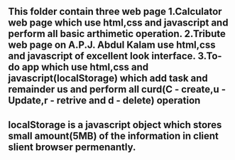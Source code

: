 This folder contain three web page
1.Calculator web page which use html,css and javascript and perform all basic arthimetic operation.
2.Tribute web page on A.P.J. Abdul Kalam use html,css and javascript of excellent look interface.
3.To-do app which use html,css and javascript(localStorage) which add task and remainder us and perform all curd(C - create,u - Update,r - retrive and d - delete) operation
----------------------
localStorage is a javascript object which stores small amount(5MB) of the information in client slient browser permenantly.
----------------------
